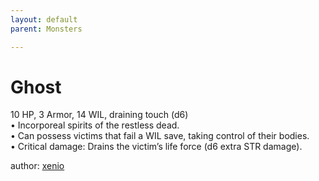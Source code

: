 ```yaml
---
layout: default
parent: Monsters 

--- 
```

# Ghost
10 HP, 3 Armor, 14 WIL, draining touch (d6)  
• Incorporeal spirits of the restless dead.  
• Can possess victims that fail a WIL save, taking control of their bodies.  
• Critical damage: Drains the victim’s life force (d6 extra STR damage).  




author: [xenio](https://xenioinabottle.blogspot.com/2021/02/classic-monsters-for-cairnito-part-1.html) 


